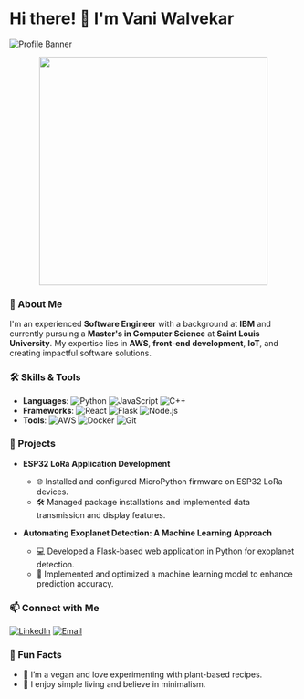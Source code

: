 # Hi there! 👋 I'm Vani Walvekar

![Profile Banner](https://via.placeholder.com/800x200.png?text=Welcome+to+My+GitHub+Profile&bg=9c88ff&fg=ffffff)

<div align="center">
  <img src="https://media.giphy.com/media/26n6Ww5v5Xqbg9dD2/giphy.gif" width="400px"/>
</div>

### 🌟 About Me
I'm an experienced **Software Engineer** with a background at **IBM** and currently pursuing a **Master's in Computer Science** at **Saint Louis University**. My expertise lies in **AWS**, **front-end development**, **IoT**, and creating impactful software solutions.

### 🛠️ Skills & Tools
- **Languages**: ![Python](https://img.shields.io/badge/Python-9c88ff?style=for-the-badge&logo=python&logoColor=ffffff) ![JavaScript](https://img.shields.io/badge/JavaScript-9c88ff?style=for-the-badge&logo=javascript&logoColor=ffffff) ![C++](https://img.shields.io/badge/C++-9c88ff?style=for-the-badge&logo=c%2B%2B&logoColor=ffffff)
- **Frameworks**: ![React](https://img.shields.io/badge/React-9c88ff?style=for-the-badge&logo=react&logoColor=ffffff) ![Flask](https://img.shields.io/badge/Flask-9c88ff?style=for-the-badge&logo=flask&logoColor=ffffff) ![Node.js](https://img.shields.io/badge/Node.js-9c88ff?style=for-the-badge&logo=nodedotjs&logoColor=ffffff)
- **Tools**: ![AWS](https://img.shields.io/badge/Amazon_AWS-9c88ff?style=for-the-badge&logo=amazon-aws&logoColor=ffffff) ![Docker](https://img.shields.io/badge/Docker-9c88ff?style=for-the-badge&logo=docker&logoColor=ffffff) ![Git](https://img.shields.io/badge/Git-9c88ff?style=for-the-badge&logo=git&logoColor=ffffff)

### 🚀 Projects
- **ESP32 LoRa Application Development**
  - 🌐 Installed and configured MicroPython firmware on ESP32 LoRa devices.
  - 🛠️ Managed package installations and implemented data transmission and display features.

- **Automating Exoplanet Detection: A Machine Learning Approach**
  - 💻 Developed a Flask-based web application in Python for exoplanet detection.
  - 🧠 Implemented and optimized a machine learning model to enhance prediction accuracy.

### 📫 Connect with Me
[![LinkedIn](https://img.shields.io/badge/LinkedIn-9c88ff?style=for-the-badge&logo=linkedin&logoColor=ffffff)](https://www.linkedin.com/in/vani-walvekar-874938128) [![Email](https://img.shields.io/badge/Email-9c88ff?style=for-the-badge&logo=gmail&logoColor=ffffff)](mailto:vani.walvekar@slu.edu)

### 🌱 Fun Facts
- 🥗 I’m a vegan and love experimenting with plant-based recipes.
- 🏡 I enjoy simple living and believe in minimalism.
